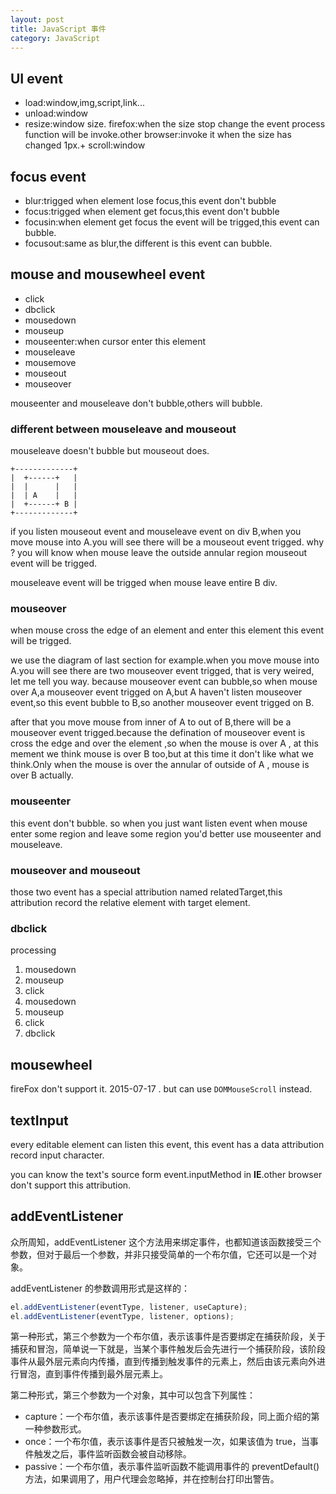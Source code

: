 ```yaml
---
layout: post
title: JavaScript 事件
category: JavaScript
---
```


## UI event

+ load:window,img,script,link...
+ unload:window
+ resize:window size. firefox:when the size stop change the event process function will be invoke.other browser:invoke it when the size has changed 1px.+ scroll:window

## focus event

+ blur:trigged when element lose focus,this event don't bubble
+ focus:trigged when element get focus,this event don't bubble
+ focusin:when element get focus the event will be trigged,this event can bubble.
+ focusout:same as blur,the different is this event can bubble.

## mouse and mousewheel event

+ click
+ dbclick
+ mousedown
+ mouseup
+ mouseenter:when cursor enter this element
+ mouseleave
+ mousemove
+ mouseout
+ mouseover

mouseenter and mouseleave don't bubble,others will bubble.

### different between mouseleave and mouseout

mouseleave doesn't bubble but mouseout does.

```
+-------------+
|  +------+   |
|  |      |   |
|  | A    |   |
|  +------+ B |
+-------------+
```

if you listen mouseout event and mouseleave event  on div B,when you move mouse into A.you will see there will be a mouseout event trigged. why ? you will know when mouse leave the outside annular region mouseout event will be trigged.

mouseleave event will be trigged when mouse leave entire B div.

### mouseover

when mouse cross the edge of an element and enter this element this event will be trigged.

we use the diagram of last section for example.when you move mouse into A.you will see there are two mouseover event trigged, that is very weired, let me tell you way. because mouseover event can bubble,so when mouse over A,a mouseover event trigged on A,but A haven't listen mouseover event,so this event bubble to B,so another mouseover event trigged on B.

after that you move mouse from inner of A to out of B,there will be a mouseover event trigged.because the defination of mouseover event is cross the edge and over the element ,so when the mouse is over A , at this mement we think mouse is over B too,but at this time it don't like what we think.Only when the mouse is over the annular of outside of A , mouse is over B actually.

### mouseenter

this event don't bubble. so when you just want listen event when mouse enter some region and leave some region you'd better use mouseenter and mouseleave.


### mouseover and mouseout

those two event has a special attribution named relatedTarget,this attribution record the relative element with target element.


### dbclick

processing

1. mousedown
2. mouseup
3. click
4. mousedown
5. mouseup
6. click
7. dbclick

## mousewheel

fireFox don't support it. 2015-07-17 . but can use `DOMMouseScroll` instead.

## textInput

every editable element can listen this event, this event has a data attribution record input character.

you can know the text's source form event.inputMethod in **IE**.other browser don't support this attribution.


## addEventListener

众所周知，addEventListener 这个方法用来绑定事件，也都知道该函数接受三个参数，但对于最后一个参数，并非只接受简单的一个布尔值，它还可以是一个对象。

addEventListener 的参数调用形式是这样的：

``` js
el.addEventListener(eventType, listener, useCapture);
el.addEventListener(eventType, listener, options);
```

第一种形式，第三个参数为一个布尔值，表示该事件是否要绑定在捕获阶段，关于捕获和冒泡，简单说一下就是，当某个事件触发后会先进行一个捕获阶段，该阶段事件从最外层元素向内传播，直到传播到触发事件的元素上，然后由该元素向外进行冒泡，直到事件传播到最外层元素上。

第二种形式，第三个参数为一个对象，其中可以包含下列属性：
- capture：一个布尔值，表示该事件是否要绑定在捕获阶段，同上面介绍的第一种参数形式。
- once：一个布尔值，表示该事件是否只被触发一次，如果该值为 true，当事件触发之后，事件监听函数会被自动移除。
- passive：一个布尔值，表示事件监听函数不能调用事件的 preventDefault() 方法，如果调用了，用户代理会忽略掉，并在控制台打印出警告。

